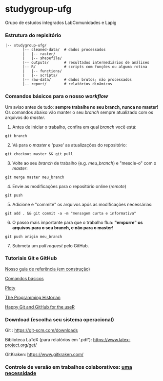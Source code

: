 # studygroup-ufg

Grupo de estudos integrados LabComunidades e Lapig

### Estrutura do repisitório

```shell
|-- studygroup-ufg/        
		|-- cleaned-data/  # dados processados
		|   |-- raster/     
		|   |-- shapefile/
		|-- outputs/       # resultados intermediários de análises
		|-- R/             # scripts com funções ou alguma rotina
		|   |-- functions/
		|   |-- scripts/
		|-- raw-data/      # dados brutos; não processados
		|-- report/        # relatórios dinâmicos
```

### Comandos básicos para o nosso *workflow*

Um aviso antes de tudo: **sempre trabalhe no seu branch, nunca no master!**
Os comandos abaixo vão manter o seu *branch* sempre atualizado com os arquivos do *master*.

1. Antes de iniciar o trabalho, confira em qual *branch* você está:
```
git branch
```

2. Vá para o *master* e 'puxe' as atualizações do repositório:
```
git checkout master && git pull
```

3. Volte ao seu *branch* de trabalho (e.g. *meu_branch*) e "mescle-o" com o *master*:
```
git merge master meu_branch
```

4. Envie as modificações para o repositório online (*remote*)
```
git push
```

5. Adicione e "commite" os arquivos após as modificações necessárias:
```
git add . && git commit -a -m "mensagem curta e informativa"
```

6. O passo mais importante para que o trabalho flua: **"empurre" os arquivos para o seu branch, e não para o master!**
```
git push origin meu_branch
```

7. Submeta um *pull request* pelo GitHub.

### Tutoriais Git e GitHub

[Nosso guia de referência (em construção)](https://github.com/kguidonimartins/studygroup-ufg/blob/master/guia-de-referencia.md)

[Comandos básicos](https://comandosgit.github.io/)

[Ploty](https://plot.ly/r/github-getting-started-for-data-scientists/)

[The Programming Historian](http://programminghistorian.org/lessons/getting-started-with-github-desktop)

[Happy Git and GitHub for the useR](http://happygitwithr.com/)

### Download (escolha seu sistema operacional)

Git : https://git-scm.com/downloads

Biblioteca LaTeX (para relatórios em '.pdf'): https://www.latex-project.org/get/

GitKraken: https://www.gitkraken.com/

### Controle de versão em trabalhos colaborativos: [uma necessidade](https://medium.com/@claytonssilva/git-da-necessidade-a-automa%C3%A7%C3%A3o-de-sua-release-parte-1-a9d697e8f9ee)
